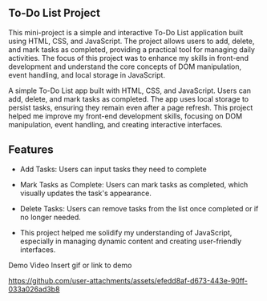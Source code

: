 ## To-Do List Project

This mini-project is a simple and interactive To-Do List application built using HTML, CSS, and JavaScript. The project allows users to add, delete, and mark tasks as completed, providing a practical tool for managing daily activities. The focus of this project was to enhance my skills in front-end development and understand the core concepts of DOM manipulation, event handling, and local storage in JavaScript.

A simple To-Do List app built with HTML, CSS, and JavaScript. Users can add, delete, and mark tasks as completed. The app uses local storage to persist tasks, ensuring they remain even after a page refresh. This project helped me improve my front-end development skills, focusing on DOM manipulation, event handling, and creating interactive interfaces.

## Features
- Add Tasks: Users can input tasks they need to complete

- Mark Tasks as Complete: Users can mark tasks as completed, which visually updates the task's appearance.

- Delete Tasks: Users can remove tasks from the list once completed or if no longer needed.

- This project helped me solidify my understanding of JavaScript, especially in managing dynamic content and creating user-friendly interfaces.

Demo Video
Insert gif or link to demo

https://github.com/user-attachments/assets/efedd8af-d673-443e-90ff-033a026ad3b8


